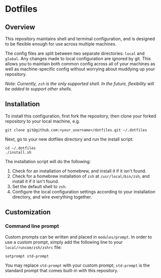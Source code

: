 # Dotfiles

## Overview
This repository maintains shell and terminal configuration, and is designed to be flexible enough for use across multiple machines.

The config files are split between two separate directories: `local` and `global`. Any changes made to local configuration are ignored by git. This allows you to maintain both common config across all of your machines as well as machine-specific config without worrying about muddying up your repository.

_Note: Currently, `zsh` is the only supported shell. In the future, flexibility will be added to support other shells._

## Installation
To install this configuration, first fork the repository, then clone your forked repository to your local machine, e.g.
```
git clone git@github.com:<your_username>/dotfiles.git ~/.dotfiles
```

Next, go to your new dotfiles directory and run the install script:
```
cd ~/.dotfiles
./install.sh
```

The installation script will do the following:
1. Check for an installation of homebrew, and install it if it isn't found.
1. Check for a homebrew installation of `zsh` at `/usr/local/bin/zsh`, and install it if it isn't found.
1. Set the default shell to `zsh`.
1. Configure the local configuration settings according to your installation directory, and wire everything together.

## Customization

### Command line prompt
Custom prompts can be written and placed in `modules/prompt`. In order to use a custom prompt, simply add the following line to your `local/runcom/zsh/zshrc` file:
```
setprompt std-prompt
```

You may replace `std-prompt` with your custom prompt; `std-prompt` is the standard prompt that comes built-in with this repository.
